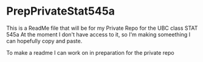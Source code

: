 # PrepPrivateStat545a
This is a ReadMe file that will be for my Private Repo for the UBC class STAT 545a
At the moment I don't have access to it, so I'm making someething I can hopefully copy and paste.

To make a readme I can work on in preparation for the private repo
